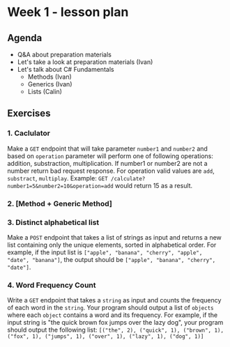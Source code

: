 # Week 1 - lesson plan

## Agenda

- Q&A about preparation materials
- Let's take a look at preparation materials (Ivan)
- Let's talk about C# Fundamentals
  - Methods (Ivan)
  - Generics (Ivan)
  - Lists (Calin)

## Exercises

### 1. Caclulator
Make a `GET` endpoint that will take parameter `number1` and `number2` and based on `operation` parameter will perform one of following operations: addition, substraction, multiplication. If number1 or number2 are not a number return bad request response. For operation valid values are `add`, `substract`, `multiplay`. 
Example: `GET /calculate?number1=5&number2=10&operation=add` would return 15 as a result.

### 2. [Method + Generic Method]

### 3. Distinct alphabetical list
Make a `POST` endpoint that takes a list of strings as input and returns a new list containing only the unique elements, sorted in alphabetical order. For example, if the input list is `["apple", "banana", "cherry", "apple", "date", "banana"]`, the output should be `["apple", "banana", "cherry", "date"]`.

### 4. Word Frequency Count
Write a `GET` endpoint that takes a `string` as input and counts the frequency of each word in the `string`. 
Your program should output a list of `objects` where each `object` contains a word and its frequency. 
For example, if the input string is "the quick brown fox jumps over the lazy dog", your program should output the following list:
`[("the", 2), ("quick", 1), ("brown", 1), ("fox", 1), ("jumps", 1), ("over", 1), ("lazy", 1), ("dog", 1)]`
